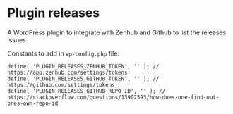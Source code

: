 # Plugin releases

A WordPress plugin to integrate with Zenhub and Github to list the releases issues.

Constants to add in `wp-config.php` file:
```
define( 'PLUGIN_RELEASES_ZENHUB_TOKEN', '' ); // https://app.zenhub.com/settings/tokens
define( 'PLUGIN_RELEASES_GITHUB_TOKEN', '' ); // https://github.com/settings/tokens
define( 'PLUGIN_RELEASES_GITHUB_REPO_ID', '' ); // https://stackoverflow.com/questions/13902593/how-does-one-find-out-ones-own-repo-id
```
